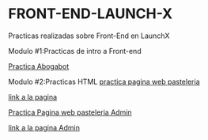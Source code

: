 # FRONT-END-LAUNCH-X

Practicas realizadas sobre Front-End en LaunchX

Modulo #1:Practicas de intro a Front-end

[Practica Abogabot](https://github.com/DiegoDominguez3132/FRONT-END-LAUNCH-X/tree/Abogabot)

Modulo #2:Practicas HTML
[practica pagina web pasteleria](https://github.com/DiegoDominguez3132/FRONT-END-LAUNCH-X)

[link a la pagina](https://diegodominguez3132.github.io/FRONT-END-LAUNCH-X/)

[Practica Pagina web pasteleria Admin](https://github.com/DiegoDominguez3132/pasteleria-web)

[link a la pagina Admin](https://github.com/DiegoDominguez3132/pasteleria-web)
